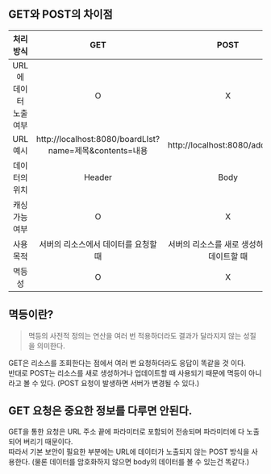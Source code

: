 ## GET와 POST의 차이점
| 처리 방식 | GET | POST |
|:--------:|:--------:|:--------:|
| URL에 데이터 노출 여부 |  O |  X |
| URL 예시 | http://localhost:8080/boardLIst?name=제목&contents=내용 | http://localhost:8080/addBoard |
| 데이터의 위치 | Header | Body |
| 캐싱 가능 여부 | O | X |
| 사용 목적 | 서버의 리소스에서 데이터를 요청할 때 | 서버의 리소스를 새로 생성하거나 업데이트할 때 |
| 멱등성 | O | X |

## 멱등이란?
> 멱등의 사전적 정의는 연산을 여러 번 적용하더라도 결과가 달라지지 않는 성질을 의미한다.

GET은 리소스를 조회한다는 점에서 여러 번 요청하더라도 응답이 똑같을 것 이다.  
반대로 POST는 리소스를 새로 생성하거나 업데이트할 때 사용되기 때문에 멱등이 아니라고 볼 수 있다. (POST 요청이 발생하면 서버가 변경될 수 있다.)

## GET 요청은 중요한 정보를 다루면 안된다. 
GET을 통한 요청은 URL 주소 끝에 파라미터로 포함되어 전송되며 파라미터에 다 노출되어 버리기 때문이다.   
따라서 기본 보안이 필요한 부분에는 URL에 데이터가 노출되지 않는 POST 방식을 사용한다. (물론 데이터를 암호화하지 않으면 body의 데이터를 볼 수 있는건 똑같다.)
